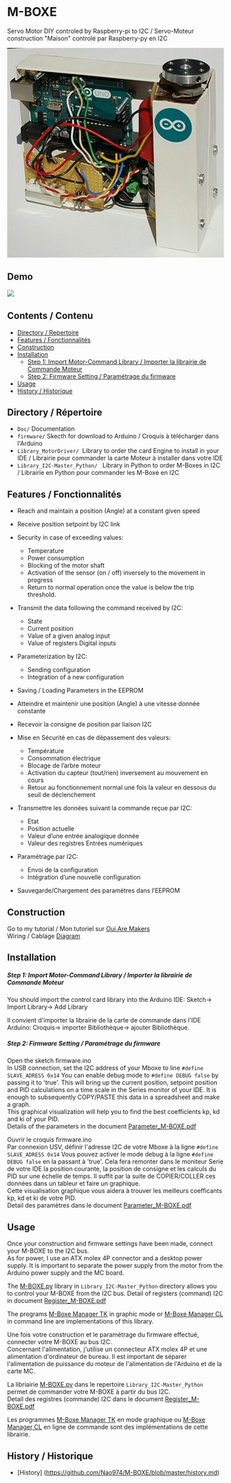 # M-BOXE

Servo Motor DIY controled by Raspberry-pi to I2C / Servo-Moteur construction "Maison" controlé par Raspberry-py en I2C

<img src="https://github.com/Nao974/M-BOXE/blob/master/M-BOXE.jpg" title="Photo M-BOXE" alt="Photo M-Boxe">

## Demo  
[![](https://i.ytimg.com/vi/asLjmGtZqu0/3.jpg)](https://youtu.be/asLjmGtZqu0)

## Contents / Contenu

* [Directory / Repertoire](https://github.com/Nao974/M-BOXE#directory--répertoire)
* [Features / Fonctionnalités](https://github.com/Nao974/M-BOXE/blob/master/README.md#features--fonctionnalités)
* [Construction](https://github.com/Nao974/M-BOXE#construction)
* [Installation](https://github.com/Nao974/M-BOXE#installation)
	* [Step 1: Import Motor-Command Library / Importer la librairie de Commande Moteur](https://github.com/Nao974/M-Boxe#step-1-import-motor-command-library--importer-la-librairie-de-commande-moteur)	
	* [Step 2: Firmware Setting / Paramétrage du firmware](https://github.com/Nao974/M-Boxe#step-2-firmware-setting--paramétrage-du-firmware)
* [Usage](https://github.com/Nao974/M-BOXE#usage)
* [History / Historique](https://github.com/Nao974/M-BOXE#history--historique)


## Directory / Répertoire

* ```Doc/```       Documentation
* ```firmware/```  Skecth for download to Arduino / Croquis à télécharger dans l'Arduino
* ```Library_MotorDriver/```  Library to order the card Engine to install in your IDE / Librairie pour commander la carte Moteur à installer dans votre IDE
* ```Library_I2C-Master_Python/```   Library in Python to order M-Boxes in I2C / Librairie en Python pour commander les M-Boxe en I2C


## Features / Fonctionnalités

* Reach and maintain a position (Angle) at a constant given speed
* Receive position setpoint by I2C link
* Security in case of exceeding values:
	* Temperature
	* Power consumption
	* Blocking of the motor shaft
	* Activation of the sensor (on / off) inversely to the movement in progress
	* Return to normal operation once the value is below the trip threshold.
* Transmit the data following the command received by I2C: 
	* State
	* Current position
	* Value of a given analog input
	* Value of registers Digital inputs
* Parameterization by I2C: 
	* Sending configuration
	* Integration of a new configuration
* Saving / Loading Parameters in the EEPROM  


* Atteindre et maintenir une position (Angle) à une vitesse donnée constante
* Recevoir la consigne de position par liaison I2C
* Mise en Sécurité en cas de dépassement des valeurs:
	* Température
	* Consommation électrique
	* Blocage de l’arbre moteur
	* Activation du capteur (tout/rien) inversement au mouvement en cours
	* Retour au fonctionnement normal une fois la valeur en dessous du seuil de déclenchement
* Transmettre les données suivant la commande reçue par I2C:
	* Etat
	* Position actuelle
	* Valeur d’une entrée analogique donnée
	* Valeur des registres Entrées numériques
* Paramétrage par I2C:
	* Envoi de la configuration
	* Intégration d’une nouvelle configuration
* Sauvegarde/Chargement des paramètres dans l’EEPROM


## Construction

Go to my tutorial / Mon tutoriel sur [Oui Are Makers](http://ouiaremakers.com/posts/tutoriel-diy-maxi-servo-moteur-i2c)  
Wiring / Cablage [Diagram](https://github.com/Nao974/M-BOXE/blob/master/doc/Wiring.png)

## Installation

##### Step 1: Import Motor-Command Library / Importer la librairie de Commande Moteur 

You should import the control card library into the Arduino IDE:
	Sketch-> Import Library-> Add Library


Il convient d'importer la librairie de la carte de commande dans l'IDE Arduino: 
	Croquis-> importer Bibliothèque-> ajouter Bibliothèque.


##### Step 2: Firmware Setting / Paramétrage du firmware

Open the sketch firmware.ino  
In USB connection, set the I2C address of your Mboxe to line ``` #define SLAVE_ADRESS 0x14 ```
You can enable debug mode to ```#define DEBUG false``` by passing it to 'true'. This will bring up the current position, setpoint position and PID calculations on a time scale in the Series monitor of your IDE. It is enough to subsequently COPY/PASTE this data in a spreadsheet and make a graph.  
This graphical visualization will help you to find the best coefficients kp, kd and ki of your PID.  
Details of the parameters in the document [Parameter_M-BOXE.pdf](https://github.com/Nao974/M-BOXE/blob/master/doc/Parameter_M-BOXE.pdf)


Ouvrir le croquis firmware.ino  
Par connexion USV, définir l'adresse I2C de votre Mboxe à la ligne ``` #define SLAVE_ADRESS 0x14 ```
Vous pouvez activer le mode debug à la ligne ```#define DEBUG false``` en la passant à 'true'. Cela fera remonter dans le moniteur Serie de votre IDE la position courante, la position de consigne et les calculs du PID sur une échelle de temps. Il suffit par la suite de COPIER/COLLER ces données dans un tableur et faire un graphique.  
Cette visualisation graphique vous aidera à trouver les meilleurs coefficants kp, kd et ki de votre PID.  
Detail des paramètres dans le document [Parameter_M-BOXE.pdf](https://github.com/Nao974/M-BOXE/blob/master/doc/Parameter_M-BOXE.pdf)


## Usage

Once your construction and firmware settings have been made, connect your M-BOXE to the I2C bus.  
As for power, I use an ATX molex 4P connector and a desktop power supply. It is important to separate the power supply from the motor from the Arduino power supply and the MC board.  

The [M-BOXE.py](https://github.com/Nao974/M-BOXE/blob/master/Library_I2C-Master_Python/M-BOXE.py) library in `Library_I2C-Master_Python` directory allows you to control your M-BOXE from the I2C bus.
Detail of registers (command) I2C in document [Register_M-BOXE.pdf](https://github.com/Nao974/M-BOXE/blob/master/doc/Register_I2C_M-BOXE.pdf)  

The programs [M-Boxe Manager TK](https://github.com/Nao974/M-BOXE_Manager_TK) in graphic mode or [M-Boxe Manager CL](https://github.com/Nao974/M-BOXE_Manager_CL) in command line are implementations of this library.  


Une fois votre construction et le paramétrage du firmware effectué, connecter votre M-BOXE au bus I2C.  
Concernant l'alimentation, j'utilise un connecteur ATX molex 4P et une alimentation d'ordinateur de bureau. Il est important de séparer l'alimentation de puissance du moteur de l'alimentation de l'Arduino et de la carte MC.  

La libriairie [M-BOXE.py](https://github.com/Nao974/M-BOXE/blob/master/Library_I2C-Master_Python/M-BOXE.py) dans le repertoire `Library_I2C-Master_Python` permet de commander votre M-BOXE à partir du bus I2C.  
Detail des registres (commande) I2C dans le document [Register_M-BOXE.pdf](https://github.com/Nao974/M-BOXE/blob/master/doc/Register_I2C_M-BOXE.pdf)  

Les programmes [M-Boxe Manager TK](https://github.com/Nao974/M-BOXE_Manager_TK) en mode graphique ou  [M-Boxe Manager CL](https://github.com/Nao974/M-BOXE_Manager_CL) en ligne de commande sont des implémentations de cette librairie.


## History / Historique

- [History] (https://github.com/Nao974/M-BOXE/blob/master/history.md)


